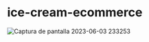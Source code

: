# ice-cream-ecommerce

![Captura de pantalla 2023-06-03 233253](https://github.com/andresvpineros/ice-cream-ecommerce/assets/72895441/f8e62077-0354-4f91-b90a-12e5a5a4f9b2)
